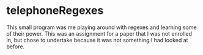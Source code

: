 # telephoneRegexes
This small program was me playing around with regexes and learning some of their power. This was an assignment for a paper that I was not enrolled in, but chose to undertake because it was not something I had looked at before. 
